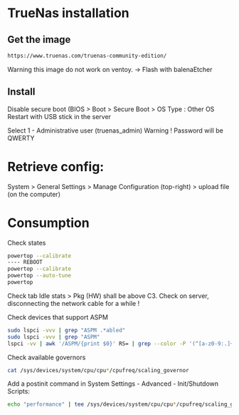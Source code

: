 # TrueNas installation

## Get the image

```bash
https://www.truenas.com/truenas-community-edition/
```

Warning this image do not work on ventoy.
-> Flash with balenaEtcher

## Install

Disable secure boot (BIOS > Boot > Secure Boot > OS Type : Other OS
Restart with USB stick in the server

Select 1 - Administrative user (truenas_admin)
Warning ! Password will be QWERTY

# Retrieve config:

System > General Settings > Manage Configuration (top-right) > upload file (on the computer)


# Consumption

Check states
```bash
powertop --calibrate
---- REBOOT
powertop --calibrate
powertop --auto-tune
powertop
```
Check tab Idle stats > Pkg (HW) shall be above C3. Check on server, disconnecting the network cable for a while !

Check devices that support ASPM
```bash
sudo lspci -vvv | grep "ASPM .*abled"
sudo lspci -vvv | grep "ASPM"
lspci -vv | awk '/ASPM/{print $0}' RS= | grep --color -P '(^[a-z0-9:.]+|ASPM )'
```



Check available governors
```bash
cat /sys/devices/system/cpu/cpu*/cpufreq/scaling_governor
```

Add a postinit command in System Settings - Advanced - Init/Shutdown Scripts:
```bash
echo "performance" | tee /sys/devices/system/cpu/cpu*/cpufreq/scaling_governor
```
